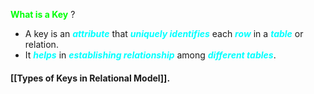 
**<span style="color:#01ff07">What is a Key</span>** ? 
- A key is an ***<span style="color:#00ffff">attribute</span>*** that ***<span style="color:#00ffff">uniquely identifies</span>*** each ***<span style="color:#00ffff">row</span>*** in a ***<span style="color:#00ffff">table</span>*** or relation.
- It ***<span style="color:#00ffff">helps</span>*** in ***<span style="color:#00ffff">establishing relationship</span>*** among ***<span style="color:#00ffff">different tables</span>***.

#### [[Types of Keys in Relational Model]].
